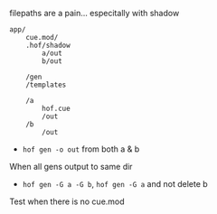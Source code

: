 filepaths are a pain... especitally with shadow


```
app/
	cue.mod/
	.hof/shadow
		a/out
		b/out

	/gen
	/templates

	/a
		hof.cue
		/out
	/b
		/out

```

- `hof gen -o out` from both a & b


When all gens output to same dir

- `hof gen -G a -G b`, `hof gen -G a` and not delete b


Test when there is no cue.mod
